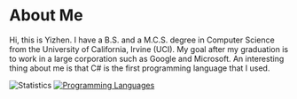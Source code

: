 # About Me
Hi, this is Yizhen. I have a B.S. and a M.C.S. degree in Computer Science from the University of California, Irvine (UCI). My goal after my graduation is to work in a large corporation such as Google and Microsoft. An interesting thing about me is that C# is the first programming language that I used.

![Statistics](https://github-readme-stats.vercel.app/api?username=imliuyzh&count_private=true&show_icons=true)
[![Programming Languages](https://github-readme-stats.vercel.app/api/top-langs/?username=imliuyzh&layout=compact)](https://github.com/anuraghazra/github-readme-stats)
